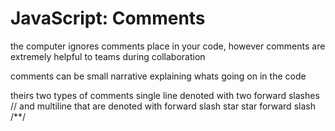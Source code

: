 <h1>JavaScript: Comments</h1>

<p>the computer ignores comments place in your code, however comments are extremely helpful to teams during collaboration</p>

<p>
  comments can be small narrative explaining whats going on in the code
</p>

<p>
  theirs two types of comments single line denoted with two forward slashes // and multiline that are  denoted with forward slash star star forward slash /**/
</p>